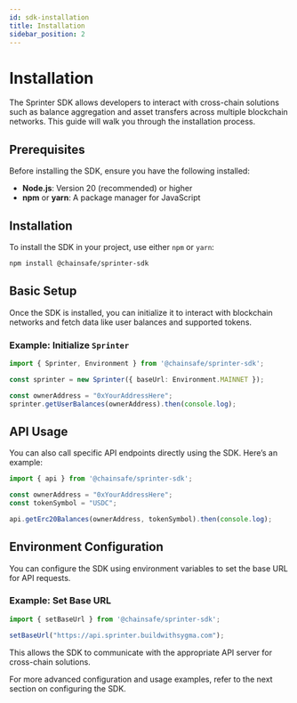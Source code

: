 ```yaml
---
id: sdk-installation
title: Installation
sidebar_position: 2
---
```


# Installation

The Sprinter SDK allows developers to interact with cross-chain solutions such as balance aggregation and asset transfers across multiple blockchain networks. This guide will walk you through the installation process.

## Prerequisites

Before installing the SDK, ensure you have the following installed:

- **Node.js**: Version 20 (recommended) or higher 
- **npm** or **yarn**: A package manager for JavaScript

## Installation

To install the SDK in your project, use either `npm` or `yarn`:

```bash npm2yarn
npm install @chainsafe/sprinter-sdk
```

## Basic Setup

Once the SDK is installed, you can initialize it to interact with blockchain networks and fetch data like user balances and supported tokens.

### Example: Initialize `Sprinter`

```typescript
import { Sprinter, Environment } from '@chainsafe/sprinter-sdk';

const sprinter = new Sprinter({ baseUrl: Environment.MAINNET });

const ownerAddress = "0xYourAddressHere";
sprinter.getUserBalances(ownerAddress).then(console.log);
```

## API Usage

You can also call specific API endpoints directly using the SDK. Here’s an example:

```typescript
import { api } from '@chainsafe/sprinter-sdk';

const ownerAddress = "0xYourAddressHere";
const tokenSymbol = "USDC";

api.getErc20Balances(ownerAddress, tokenSymbol).then(console.log);
```

## Environment Configuration

You can configure the SDK using environment variables to set the base URL for API requests.

### Example: Set Base URL

```typescript
import { setBaseUrl } from '@chainsafe/sprinter-sdk';

setBaseUrl("https://api.sprinter.buildwithsygma.com");
```

This allows the SDK to communicate with the appropriate API server for cross-chain solutions.

For more advanced configuration and usage examples, refer to the next section on configuring the SDK.

